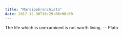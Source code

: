 ```yaml
---
title: "Marsipobranchiata"
date: 2017-12-30T16:29:00+08:00
---
```


The life which is unexamined is not worth living.
		-- Plato
